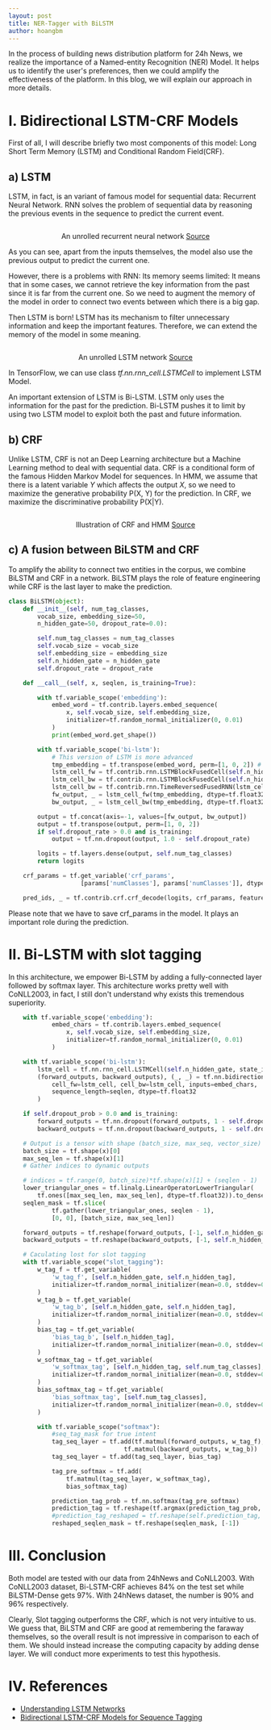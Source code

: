 ```yaml
---
layout: post
title: NER-Tagger with BiLSTM
author: hoangbm
---
```

In the process of building news distribution platform for 24h News, we realize the importance of a Named-entity Recognition (NER) Model. It helps us to identify the user's preferences, then we could amplify the effectiveness of the platform. In this blog, we will explain our approach in more details.  

# I. Bidirectional LSTM-CRF Models

First of all, I will describe briefly two most components of this model: Long Short Term Memory (LSTM) and Conditional Random Field(CRF).

## a) LSTM

LSTM, in fact, is an variant of famous model for sequential data: Recurrent Neural Network. RNN solves the problem of sequential data by reasoning the previous events in the sequence to predict the current event.

<p align="center">
 <img src="/img/ner-lstm/RNN-unrolled.png" alt="" align="middle">
 <div align="center">An unrolled recurrent neural network <a href="https://colah.github.io/posts/2015-08-Understanding-LSTMs/img/RNN-unrolled.png">Source</a></div>
</p>  

As you can see, apart from the inputs themselves, the model also use the previous output to predict the current one.

However, there is a problems with RNN: Its memory seems limited: It means that in some cases, we cannot retrieve the key information from the past since it is far from the current one. So we need to augment the memory of the model in order to connect two events between which there is a big gap.

Then LSTM is born! LSTM has its mechanism to filter unnecessary information and keep the important features. Therefore, we can extend the memory of the model in some meaning.

<p align="center">
 <img src="/img/ner-lstm/LSTM3-SimpleRNN.png" alt="" align="middle">
 <div align="center">An unrolled LSTM network <a href="https://colah.github.io/posts/2015-08-Understanding-LSTMs/img/LSTM3-SimpleRNN.png">Source</a></div>
</p>  

In TensorFlow, we can use class *tf.nn.rnn_cell.LSTMCell* to implement LSTM Model.

An important extension of LSTM is Bi-LSTM. LSTM only uses the information for the past for the prediction. Bi-LSTM pushes it to limit by using two LSTM model to exploit both the past and future information.

## b) CRF

Unlike LSTM, CRF is not an Deep Learning architecture but a Machine Learning method to deal with sequential data. CRF is a conditional form of the famous Hidden Markov Model for sequences.
In HMM, we assume that there is a latent variable *Y* which affects the output *X*, so we need to maximize the generative probability P(X, Y) for the prediction. In CRF, we maximize the discriminative probability P(X|Y).

<p align="center">
 <img src="/img/ner-lstm/khcnl.png" alt="" align="middle">
 <div align="center"> Illustration of CRF and HMM <a href="https://www.research.ed.ac.uk/portal/files/10482724/crftut_fnt.pdf">Source</a></div>
</p>

## c) A fusion between BiLSTM and CRF

To amplify the ability to connect two entities in the corpus, we combine BiLSTM and CRF in a network. BiLSTM plays the role of feature engineering while CRF is the last layer to make the prediction.

```python
class BiLSTM(object):
    def __init__(self, num_tag_classes,
        vocab_size, embedding_size=50,
        n_hidden_gate=50, dropout_rate=0.0):

        self.num_tag_classes = num_tag_classes
        self.vocab_size = vocab_size
        self.embedding_size = embedding_size
        self.n_hidden_gate = n_hidden_gate
        self.dropout_rate = dropout_rate

    def __call__(self, x, seqlen, is_training=True):

        with tf.variable_scope('embedding'):
            embed_word = tf.contrib.layers.embed_sequence(
                x, self.vocab_size, self.embedding_size,
                initializer=tf.random_normal_initializer(0, 0.01)
            )
            print(embed_word.get_shape())

        with tf.variable_scope('bi-lstm'):
            # This version of LSTM is more advanced
            tmp_embedding = tf.transpose(embed_word, perm=[1, 0, 2]) # input for LSTMBlockFusedCell must be in shape [max_steps, batch_size, input_size]
            lstm_cell_fw = tf.contrib.rnn.LSTMBlockFusedCell(self.n_hidden_gate)
            lstm_cell_bw = tf.contrib.rnn.LSTMBlockFusedCell(self.n_hidden_gate) # Not sure if it is necessary
            lstm_cell_bw = tf.contrib.rnn.TimeReversedFusedRNN(lstm_cell_bw)
            fw_output, _ = lstm_cell_fw(tmp_embedding, dtype=tf.float32, sequence_length=seqlen)
            bw_output, _ = lstm_cell_bw(tmp_embedding, dtype=tf.float32, sequence_length=seqlen)

        output = tf.concat(axis=-1, values=[fw_output, bw_output])
        output = tf.transpose(output, perm=[1, 0, 2])
        if self.dropout_rate > 0.0 and is_training:
            output = tf.nn.dropout(output, 1.0 - self.dropout_rate)

        logits = tf.layers.dense(output, self.num_tag_classes)
        return logits
```

```python
    crf_params = tf.get_variable('crf_params',
                    [params['numClasses'], params['numClasses']], dtype=tf.float32)

    pred_ids, _ = tf.contrib.crf.crf_decode(logits, crf_params, features['seqlen'])
```

Please note that we have to save crf_params in the model. It plays an important role during the prediction.

# II. Bi-LSTM with slot tagging

In this architecture, we empower Bi-LSTM by adding a fully-connected layer followed by softmax layer. This architecture works pretty well with CoNLL2003, in fact, I still don't understand why exists this tremendous superiority.

```python
    with tf.variable_scope('embedding'):
            embed_chars = tf.contrib.layers.embed_sequence(
                x, self.vocab_size, self.embedding_size,
                initializer=tf.random_normal_initializer(0, 0.01)
            )

    with tf.variable_scope('bi-lstm'):
        lstm_cell = tf.nn.rnn_cell.LSTMCell(self.n_hidden_gate, state_is_tuple=True)
        (forward_outputs, backward_outputs), (_, _) = tf.nn.bidirectional_dynamic_rnn(
            cell_fw=lstm_cell, cell_bw=lstm_cell, inputs=embed_chars,
            sequence_length=seqlen, dtype=tf.float32
        )

    if self.dropout_prob > 0.0 and is_training:
        forward_outputs = tf.nn.dropout(forward_outputs, 1 - self.dropout_prob)
        backward_outputs = tf.nn.dropout(backward_outputs, 1 - self.dropout_prob)

    # Output is a tensor with shape (batch_size, max_seq, vector_size)
    batch_size = tf.shape(x)[0]
    max_seq_len = tf.shape(x)[1]
    # Gather indices to dynamic outputs

    # indices = tf.range(0, batch_size)*tf.shape(x)[1] + (seqlen - 1)
    lower_triangular_ones = tf.linalg.LinearOperatorLowerTriangular(
        tf.ones([max_seq_len, max_seq_len], dtype=tf.float32)).to_dense()
    seqlen_mask = tf.slice(
            tf.gather(lower_triangular_ones, seqlen - 1),
            [0, 0], [batch_size, max_seq_len])

    forward_outputs = tf.reshape(forward_outputs, [-1, self.n_hidden_gate])
    backward_outputs = tf.reshape(backward_outputs, [-1, self.n_hidden_gate])

    # Caculating lost for slot tagging
    with tf.variable_scope("slot_tagging"):
        w_tag_f = tf.get_variable(
            'w_tag_f', [self.n_hidden_gate, self.n_hidden_tag],
            initializer=tf.random_normal_initializer(mean=0.0, stddev=0.01)
        )
        w_tag_b = tf.get_variable(
            'w_tag_b', [self.n_hidden_gate, self.n_hidden_tag],
            initializer=tf.random_normal_initializer(mean=0.0, stddev=0.01)
        )
        bias_tag = tf.get_variable(
            'bias_tag_b', [self.n_hidden_tag],
            initializer=tf.random_normal_initializer(mean=0.0, stddev=0.01)
        )
        w_softmax_tag = tf.get_variable(
            'w_softmax_tag', [self.n_hidden_tag, self.num_tag_classes],
            initializer=tf.random_normal_initializer(mean=0.0, stddev=0.01)
        )
        bias_softmax_tag = tf.get_variable(
            'bias_softmax_tag', [self.num_tag_classes],
            initializer=tf.random_normal_initializer(mean=0.0, stddev=0.01)
        )

        with tf.variable_scope("softmax"):
            #seq_tag_mask for true intent
            tag_seq_layer = tf.add(tf.matmul(forward_outputs, w_tag_f),
                                tf.matmul(backward_outputs, w_tag_b))
            tag_seq_layer = tf.add(tag_seq_layer, bias_tag)

            tag_pre_softmax = tf.add(
                tf.matmul(tag_seq_layer, w_softmax_tag),
                bias_softmax_tag)

            prediction_tag_prob = tf.nn.softmax(tag_pre_softmax)
            prediction_tag = tf.reshape(tf.argmax(prediction_tag_prob, axis=1), [batch_size,-1])
            #prediction_tag_reshaped = tf.reshape(self.prediction_tag, [-1, self.input_info['num_tag_classes']])
            reshaped_seqlen_mask = tf.reshape(seqlen_mask, [-1])
```

# III. Conclusion

Both model are tested with our data from 24hNews and CoNLL2003. With CoNLL2003 dataset, Bi-LSTM-CRF achieves 84% on the test set while BiLSTM-Dense gets 97%.
With 24hNews dataset, the number is 90% and 96% respectively.

Clearly, Slot tagging outperforms the CRF, which is not very intuitive to us. We guess that, BiLSTM and CRF are good at remembering the faraway themselves, so the overall result is not impressive in comparison to each of them. We should instead increase the computing capacity by adding dense layer. We will conduct more experiments to test this hypothesis.

# IV. References

- [Understanding LSTM Networks](https://colah.github.io/posts/2015-08-Understanding-LSTMs/)
- [Bidirectional LSTM-CRF Models for Sequence Tagging](https://arxiv.org/pdf/1508.01991.pdf)
